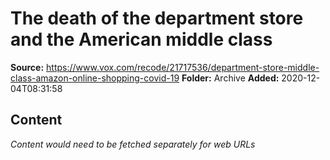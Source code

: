 # The death of the department store and the American middle class

**Source:** https://www.vox.com/recode/21717536/department-store-middle-class-amazon-online-shopping-covid-19
**Folder:** Archive
**Added:** 2020-12-04T08:31:58




## Content
*Content would need to be fetched separately for web URLs*
